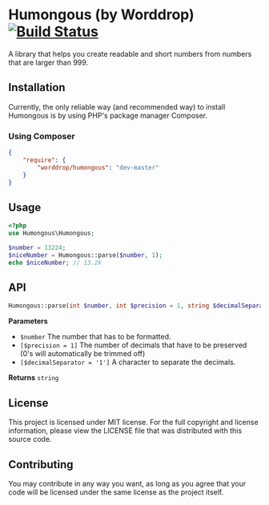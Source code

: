 # Humongous (by Worddrop) [![Build Status](https://travis-ci.org/worddrop/humongous.svg?branch=master)](https://travis-ci.org/worddrop/humongous)
A library that helps you create readable and short numbers from numbers that are larger than 999.

## Installation
Currently, the only reliable way (and recommended way) to install Humongous is by using PHP's package manager Composer. 

### Using Composer
``` json
{
    "require": {
        "worddrop/humongous": "dev-master"
    }
}
```

## Usage
``` php
<?php
use Humongous\Humongous;

$number = 13224;
$niceNumber = Humongous::parse($number, 1);
echo $niceNumber; // 13.2k
```

## API
``` php
Humongous::parse(int $number, int $precision = 1, string $decimalSeparator = '.');
```

**Parameters**
- `$number` The number that has to be formatted.
- `[$precision = 1]` The number of decimals that have to be preserved (0's will automatically be trimmed off)
- `[$decimalSeparator = '1']` A character to separate the decimals.

**Returns** `string`

## License
This project is licensed under MIT license. For the full copyright and license information, please view the LICENSE file
that was distributed with this source code.

## Contributing
You may contribute in any way you want, as long as you agree that your code will be licensed under the same license as
the project itself.
